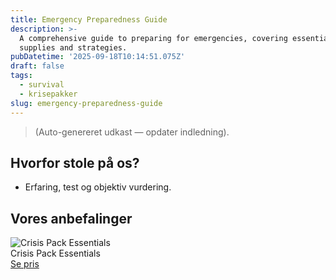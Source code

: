 ```yaml
---
title: Emergency Preparedness Guide
description: >-
  A comprehensive guide to preparing for emergencies, covering essential
  supplies and strategies.
pubDatetime: '2025-09-18T10:14:51.075Z'
draft: false
tags:
  - survival
  - krisepakker
slug: emergency-preparedness-guide
---
```

> (Auto-genereret udkast — opdater indledning).

## Hvorfor stole på os?
- Erfaring, test og objektiv vurdering.

## Vores anbefalinger


<!-- Auto: Affiliate-kort fra Products/SKUs -->

<div class="aff-card"><img src="abstract_15.png (https://v5.airtableusercontent.com/v3/u/45/45/1758204000000/vEYUXPLs2409FN66WeTgbA/bEXcnxLObEVL3IXnmobqq9rkz9WO7zk1eJE1QISEEBIqJ73jzhlFWJB74A3v06Nbmh1QZ-wNBX32aUnnDk9_iybow6znOs3oS6CWcS1JgTGQvMi2s6CiyG0GVACqMPhQbJrS6viarTByXDdDdOS-8eK71wI1l91iNJKTmuAq-JA/4HmtpCyxktEwuL_66GUdESFRe3GSQrEIGrqsfYgJN2A)" alt="Crisis Pack Essentials" class="aff-card__img" /><div class="aff-card__meta"><div class="aff-card__title">Crisis Pack Essentials</div><a class="aff-btn" href="https://affiliate.homeessentialsee62.com/deal789?utm_source=klartilalt&utm_medium=affiliate&subid=emergency-preparedness-guide-2025-09-18" rel="sponsored nofollow noopener" target="_blank">Se pris</a></div></div>

